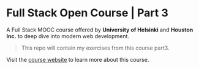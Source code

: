 # Full Stack Open Course | Part 3

A Full Stack MOOC course offered by **University of Helsinki** and **Houston Inc.** to deep dive into modern web development.

>This repo will contain my exercises from this course part3.

Visit the [course website](https://fullstackopen.com/en/part3) to learn more about this course.
